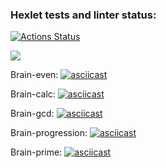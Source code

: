 ### Hexlet tests and linter status:
[![Actions Status](https://github.com/Cotuchini/python-project-49/workflows/hexlet-check/badge.svg)](https://github.com/Cotuchini/python-project-49/actions)

<a href="https://codeclimate.com/github/Cotuchini/python-project-49/maintainability"><img src="https://api.codeclimate.com/v1/badges/59ba38743763e415d39b/maintainability" /></a>

Brain-even:
[![asciicast](https://asciinema.org/a/fktzpJvJl4cIJPxDmygYN84fR.svg)](https://asciinema.org/a/fktzpJvJl4cIJPxDmygYN84fR)

Brain-calc:
[![asciicast](https://asciinema.org/a/IOYh2iMUxRFoBFdUxbTytwGcm.svg)](https://asciinema.org/a/IOYh2iMUxRFoBFdUxbTytwGcm)

Brain-gcd:
[![asciicast](https://asciinema.org/a/zKhgzFH1rxFvYLZ9WaIrNFFMJ.svg)](https://asciinema.org/a/zKhgzFH1rxFvYLZ9WaIrNFFMJ)

Brain-progression:
[![asciicast](https://asciinema.org/a/kscWrmVsWvweS0zWjev0cLhyJ.svg)](https://asciinema.org/a/kscWrmVsWvweS0zWjev0cLhyJ)

Brain-prime:
[![asciicast](https://asciinema.org/a/uNBKm0OdhuPE9RNCO20CyoZqp.svg)](https://asciinema.org/a/uNBKm0OdhuPE9RNCO20CyoZqp)
